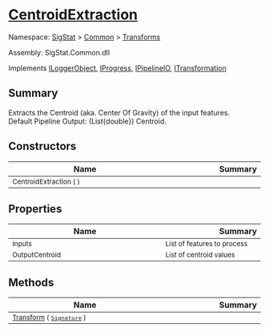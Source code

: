 # [CentroidExtraction](./CentroidExtraction.md)

Namespace: [SigStat]() > [Common](./../README.md) > [Transforms](./README.md)

Assembly: SigStat.Common.dll

Implements [ILoggerObject](./../ILoggerObject.md), [IProgress](./../Helpers/IProgress.md), [IPipelineIO](./../Pipeline/IPipelineIO.md), [ITransformation](./../ITransformation.md)

## Summary
Extracts the Centroid (aka. Center Of Gravity) of the input features.  <br> Default Pipeline Output: (List{double}) Centroid.

## Constructors

| Name | Summary | 
| --- | --- | 
| <div style="width:290px"><sub>CentroidExtraction (  )</sub></div>| <div style="width:290px"><sub></sub></div>| <br>


## Properties

| Name | Summary | 
| --- | --- | 
| <div style="width:290px"><sub>Inputs</sub></div>| <div style="width:290px"><sub>List of features to process</sub></div>| <br>
| <div style="width:290px"><sub>OutputCentroid</sub></div>| <div style="width:290px"><sub>List of centroid values</sub></div>| <br>


## Methods

| Name | Summary | 
| --- | --- | 
| <div style="width:290px"><sub>[Transform](./Methods/CentroidExtraction-100663554.md) ( [`Signature`](./../Signature.md) )</sub></div>| <div style="width:290px"><sub></sub></div>| <br>


